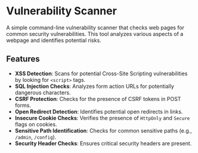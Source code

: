 # Vulnerability Scanner

A simple command-line vulnerability scanner that checks web pages for common security vulnerabilities. This tool analyzes various aspects of a webpage and identifies potential risks.

## Features

- **XSS Detection**: Scans for potential Cross-Site Scripting vulnerabilities by looking for `<script>` tags.
- **SQL Injection Checks**: Analyzes form action URLs for potentially dangerous characters.
- **CSRF Protection**: Checks for the presence of CSRF tokens in POST forms.
- **Open Redirect Detection**: Identifies potential open redirects in links.
- **Insecure Cookie Checks**: Verifies the presence of `HttpOnly` and `Secure` flags on cookies.
- **Sensitive Path Identification**: Checks for common sensitive paths (e.g., `/admin`, `/config`).
- **Security Header Checks**: Ensures critical security headers are present.

